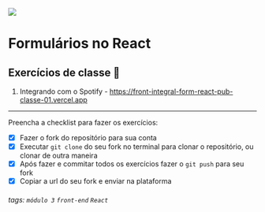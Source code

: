 ![](https://i.imgur.com/xG74tOh.png)

# Formulários no React

## Exercícios de classe 🏫

1. Integrando com o Spotify - <https://front-integral-form-react-pub-classe-01.vercel.app>

---

Preencha a checklist para fazer os exercícios:

- [x] Fazer o fork do repositório para sua conta
- [x] Executar `git clone` do seu fork no terminal para clonar o repositório, ou clonar de outra maneira
- [x] Após fazer e commitar todos os exercícios fazer o `git push` para seu fork
- [x] Copiar a url do seu fork e enviar na plataforma

###### tags: `módulo 3` `front-end` `React`
